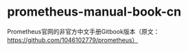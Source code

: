 # prometheus-manual-book-cn
Prometheus官网的非官方中文手册Gitbook版本（原文：https://github.com/1046102779/prometheus）
